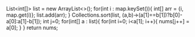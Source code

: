 List<int[]> list = new ArrayList<>();
for(int i : map.keySet()){
int[] arr = {i, map.get(i)};
list.add(arr);
}
Collections.sort(list, (a,b)->(a[1]==b[1])?b[0]-a[0]:a[1]-b[1]);
int j=0;
for(int[] a : list){
for(int i=0; i<a[1]; i++){
nums[j++] = a[0];
}
}
return nums;